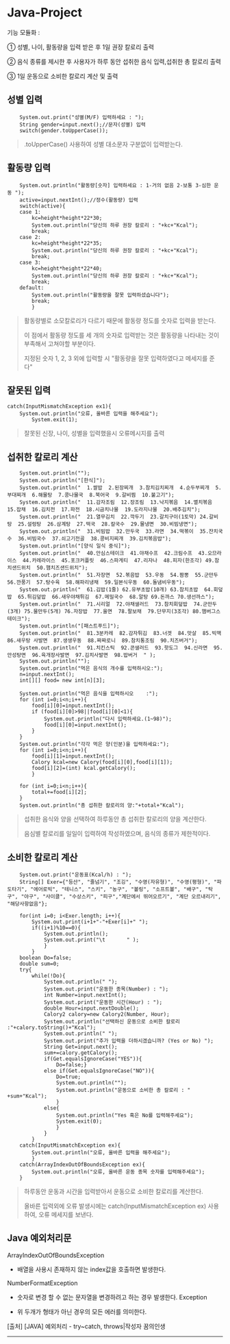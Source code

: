 # Java-Project
기능 모듈화 :

① 성별, 나이, 활동량을 입력 받은 후 1일 권장 칼로리 출력

② 음식 종류를 제시한 후 사용자가 하루 동안 섭취한 음식 입력,섭취한 총 칼로리 출력                                                               

③ 1일 운동으로 소비한 칼로리 계산 및 출력




성별 입력
---
        System.out.print("성별(M/F) 입력하세요 : ");
		String gender=input.next();//문자(성별) 입력
        switch(gender.toUpperCase());
>.toUpperCase() 사용하여 성별 대소문자 구분없이 입력받는다.    

활동량 입력
---
		System.out.println("활동량[숫자] 입력하세요 : 1-거의 없음 2-보통 3-심한 운동 ");
		active=input.nextInt();//정수(활동량) 입력
		switch(active){
		case 1:
			kc=height*height*22*30;
			System.out.println("당신의 하루 권장 칼로리 : "+kc+"Kcal");
			break;
		case 2:
			kc=height*height*22*35;
			System.out.println("당신의 하루 권장 칼로리 : "+kc+"Kcal");
			break;
		case 3:
			kc=height*height*22*40;
			System.out.println("당신의 하루 권장 칼로리 : "+kc+"Kcal");
			break;
		default:
			System.out.println("활동량을 잘못 입력하셨습니다");
			break;
			}
>활동량별로 소모칼로리가 다르기 때문에 활동량 정도를 숫자로 입력을 받는다.
>
>이 점에서 활동량 정도를 세 개의 숫자로 입력받는 것은 활동량을 나타내는 것이 부족해서 고쳐야할 부분이다.
>
>지정된 숫자 1, 2, 3 외에 입력할 시 "활동량을 잘못 입력하였다고 메세지를 준다"

잘못된 입력
---
	catch(InputMismatchException ex1){
		System.out.println("오류, 올바른 입력을 해주세요");
			System.exit(1);
>잘못된 신장, 나이, 성별을 입력했을시 오류메시지를 출력

섭취한 칼로리 계산
---
		System.out.println("");
		System.out.println("[한식]");
		System.out.println("  1.쌀밥  2.된장찌개  3.참치김치찌개  4.순두부찌개  5.부대찌개  6.해물탕  7.콩나물국  8.북어국  9.갈비찜  10.불고기");
		System.out.println("  11.감자조림  12.장조림  13.낙지볶음  14.멸치볶음  15.잡채  16.김치전  17.파전  18.시금치나물  19.도라지나물  20.배추김치");
		System.out.println("  21.열무김치  22.깍두기  23.갈치구이(1토막) 24.갈비탕  25.설렁탕  26.삼계탕  27.떡국  28.칼국수  29.물냉면  30.비빔냉면");
		System.out.println("  31.비빔밥  32.만두국  33.라면  34.떡볶이  35.잔치국수  36.비빔국수  37.쇠고기전골  38.콩비지찌개  39.김치볶음밥");
		System.out.println("[양식 일식 중식]");
		System.out.println("  40.안심스테이크  41.야채수프  42.크림수프  43.오므라이스  44.카레라이스  45.포크커플릿  46.스파게티  47.리자나  48.피자(한조각) 49.참치샌드위치  50.햄치즈샌드위치");
		System.out.println("  51.자장면  52.볶음밥  53.우동  54.짬뽕  55.군만두  56.깐풍기  57.탕수육  58.해파리냉채  59.일본식우동  60.돌냄비우동");
		System.out.println("  61.김밥(1줄) 62.유부초밥(10개) 63.참치초밥  64.회덮밥  65.튀김덮밥  66.새우야채튀김  67.메밀국수  68.알탕 69.돈까스 70.생선까스");
		System.out.println("  71.시리얼  72.야채샐러드  73.참치회덮밥  74.군만두(3개) 75.물만두(5개) 76.자장밥  77.울면  78.팔보채  79.단무지(3조각) 80.햄버그스테이크");
		System.out.println("[패스트푸드]");
		System.out.println("  81.3분카레  82.감자튀김  83.너겟  84.맛살  85.빅맥  86.새우탕 사발면  87.생생우동  88.짜짜로니  89.참치통조림  90.치즈버거");
		System.out.println("  91.치킨스틱  92.콘샐러드  93.핫도그  94.신라면  95.안성탕면  96.육개장사발면  97.김치사발면  98.밥버거  " );
		System.out.println("");
		System.out.println("먹은 음식의 개수를 입력하시오:");
		n=input.nextInt();
		int[][] food= new int[n][3];

		System.out.println("먹은 음식을 입력하시오	:");
		for (int i=0;i<n;i++){
			food[i][0]=input.nextInt();
			if (food[i][0]>98||food[i][0]<1){
				System.out.println("다시 입력하세요.(1~98)");
				food[i][0]=input.nextInt();
			}
		}
		System.out.println("각각 먹은 양(인분)을 입력하세요:");
		for (int i=0;i<n;i++){
			food[i][1]=input.nextInt();
			Calory kcal=new Calory(food[i][0],food[i][1]);
			food[i][2]=(int) kcal.getCalory();
			}

		for (int i=0;i<n;i++){
			total+=food[i][2];
		}
		System.out.println("총 섭취한 칼로리의 양:"+total+"Kcal");
>섭취한 음식와 양을 선택하여 하루동안 총 섭취한 칼로리의 양을 계산한다.
>
>음심별 칼로리를 일일이 입력하여 작성하였으며, 음식의 종류가 제한적이다.

소비한 칼로리 계산
---

		System.out.print("운동표(Kcal/h) : ");	
		String[] Exer={"등산", "줄넘기", "조깅", "수영(자유형)", "수영(평형)", "파도타기", "에어로빅", "테니스", "스키", "농구", "볼링", "소프트볼", "배구", "탁구", "야구", "사이클", "수상스키", "피구","계단에서 뛰어오르기", "계단 오르내리기", "해당사항없음"};

		for(int i=0; i<Exer.length; i++){
			System.out.print(i+1+"-"+Exer[i]+" ");
			if((i+1)%10==0){
				System.out.println();
				System.out.print("\t       " );
				}
			}
		boolean Do=false;
		double sum=0;
		try{
			while(!Do){
				System.out.println(" ");
				System.out.print("운동한 종목(Number) : ");
				int Number=input.nextInt();
				System.out.print("운동한 시간(Hour) : ");
				double Hour=input.nextDouble();
				Calory2 calory=new Calory2(Number, Hour);
				System.out.println("선택하신 운동으로 소비한 칼로리 :"+calory.toString()+"Kcal");
				System.out.println(" ");
				System.out.print("추가 입력을 더하시겠습니까? (Yes or No) ");
				String Get=input.next();
				sum+=calory.getCalory();
				if(Get.equalsIgnoreCase("YES")){
					Do=false;}
				else if(Get.equalsIgnoreCase("NO")){
					Do=true;
					System.out.println("");
					System.out.println("운동으로 소비한 총 칼로리 : " +sum+"Kcal");
					}
				else{
					System.out.println("Yes 혹은 No를 입력해주세요");
					System.exit(0);
					}
				}
			}
		catch(InputMismatchException ex){
			System.out.println("오류, 올바른 입력을 해주세요");
			}
		catch(ArrayIndexOutOfBoundsException ex){
			System.out.println("오류, 올바른 운동 종목 숫자를 입력해주세요");
		}
>하루동안 운동과 시간을 입력받아서 운동으로 소비한 칼로리를 계산한다.
>
>올바른 입력외에 오류 발생시에는 catch(InputMismatchException ex) 사용하여, 오류 메세지를 보낸다.
>

Java 예외처리문
---
ArrayIndexOutOfBoundsException 

- 배열을 사용시 존재하지 않는 index값을 호출하면 발생한다.

NumberFormatException

- 숫자로 변경 할 수 없는 문자열을 변경하려고 하는 경우 발생한다.
Exception

- 위 두개가 형태가 아닌 경우의 모든 에러를 의미한다.

[출처] [JAVA] 예외처리 - try~catch, throws|작성자 꿈의인생

---
